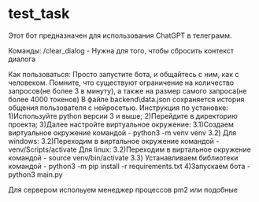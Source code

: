 # test_task

Этот бот предназначен для использования ChatGPT в телеграмм.

Команды:
    /clear_dialog - Нужна для того, чтобы сбросить контекст диалога

Как пользоваться:
    Просто запустите бота, и общайтесь с ним, как с человеком. Помните, что существуют ограничение на количество запросов(не более 3 в минуту), а также на размер самого запроса(не более 4000 токенов)
    В файле backend\data.json сохраняется история общения пользователя с нейросетью.
Инструкция по установке:
1)Используйте python версии 3 и выше;
2)Перейдите в директорию проекта;
3)Далее настройте виртуальное окружение:
3.1)Создаем виртуальное окружение командой - python3 -m venv venv
3.2)
    Для windows:
        3.2)Переходим в виртальное окружение командой - venv/Scripts/activate
    Для linux:
        3.2)Переходим в виртальное окружение командой - source venv/bin/activate
3.3) Устанавливаем библиотеки командой - python3 -m pip install -r requirements.txt
4)Запускаем бота - python3 main.py

Для сервером испольуем менеджер процессов pm2 или подобные

